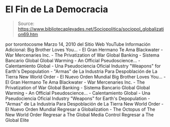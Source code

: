 # El Fin de La Democracia

> Source: https://www.bibliotecapleyades.net/Sociopolitica/sociopol_globalization69.htm

por torontocosme Marzo 14, 2010
del Sitio Web YouTube
Información Adicional:
Big Brother Loves You... - El Gran Hermano Te Ama Blackwater - War Mercenaries Inc. - The Privatization of War Global Banking - Sistema Bancario Global Global Warming - An Official Pseudoscience... - Calentamiento Global - Una Pseudociencia Oficial Industry "Weapons" for Earth's Depopulation - "Armas" de La Industria Para Despoblación de La Tierra New World Order - El Nuevo Orden Mundial
Big Brother Loves You... - El Gran Hermano Te Ama
Blackwater - War Mercenaries Inc. - The Privatization of War
Global Banking - Sistema Bancario Global
Global Warming - An Official Pseudoscience... - Calentamiento Global - Una Pseudociencia Oficial
Industry "Weapons" for Earth's Depopulation - "Armas" de La Industria Para Despoblación de La Tierra
New World Order - El Nuevo Orden Mundial
Regresar a Globalization - The Octopus of The New World Order
Regresar a The Global Media Control
Regresar a The Global Elite
